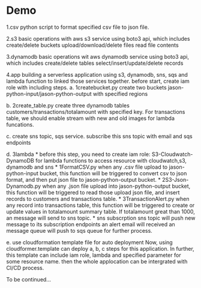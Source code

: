 # Demo
1.csv
python script to format specified csv file to json file.


2.s3
basic operations with aws s3 service using boto3 api, which includes 
  create/delete buckets
  upload/download/delete files
  read file contents

3.dynamodb
basic operations wit aws dynamodb service using boto3 api, which includes
  create/delete tables
  select/insert/update/delete records
  
4.app
building a serverless application using s3, dynamodb, sns, sqs and lambda function to linked those services together.
before start, create iam role with including 
steps.
  a. 1createbucket.py
    create two buckets jason-python-input/jason-python-output with specified regions
  
  b. 2create_table.py
    create three dynamodb tables customers/transactions/totalamount with specified key. 
    For transactions table, we should enable stream with new and old images for lambda funcations.
  
  c. create sns topic, sqs service.
    subscribe this sns topic with email and sqs endpoints 
  
  d. 3lambda
    * before this step, you need to create iam role: S3-Cloudwatch-DynamoDB for lambda functions to access resource with             cloudwatch,s3, dynamodb and sns
    * 1FormatCSV.py
      when any .csv file upload to jason-python-input bucket, this function will be triggered to convert csv to json format,       and then put json file to jason-python-output bucket.
    * 2S3-Json-Dynamodb.py
      when any .json file upload into jason-python-output bucket, this function will be triggered to read those upload json         file, and insert records to customers and transactions table.
    * 3TransactionAlert.py
      when any record into transactions table, this function will be triggered to create or update values in totalamount           summary table. If totalamount great than 1000, an message will send to sns topic.
    * sns subscrption
      sns topic will push new message to its subscription endpoints
      an alert email will received
      an message queue will push to sqs queue for further process.
      
  e. use cloudformation template file for auto deployment
     Now, using cloudformer.template can deploy a, b, c steps for this application.
     In further, this template can include iam role, lambda and specified parameter for some resource name. then the whole        applocation can be intergrated with CI/CD process.
 
 To be continued...
    
    
